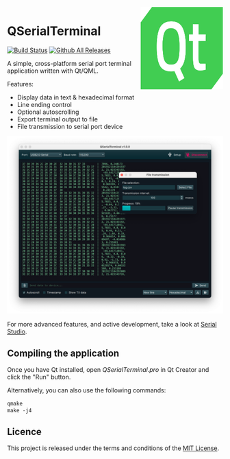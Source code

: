 <a href="#">
    <img width="192px" height="192px" src="doc/icon.svg" align="right" />
</a>

# QSerialTerminal

[![Build Status](https://github.com/alex-spataru/QSerialTerminal/workflows/Build/badge.svg)](https://github.com/alex-spataru/QSerialTerminal/actions)
[![Github All Releases](https://img.shields.io/github/downloads/alex-spataru/QSerialTerminal/total.svg)](https://github.com/alex-spataru/QSerialTerminal/releases/)

A simple, cross-platform serial port terminal application written with Qt/QML.

Features:
- Display data in text & hexadecimal format
- Line ending control
- Optional autoscrolling
- Export terminal output to file
- File transmission to serial port device

![Main window screenshot](doc/screenshot.png)

For more advanced features, and active development, take a look at [Serial Studio](https://github.com/serial-studio/serial-studio).

## Compiling the application

Once you have Qt installed, open *QSerialTerminal.pro* in Qt Creator and click the "Run" button.

Alternatively, you can also use the following commands:

	qmake
	make -j4

## Licence

This project is released under the terms and conditions of the [MIT License](LICENSE.md).
